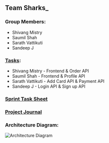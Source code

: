 ## Team Sharks_

### Group Members: 
* Shivang Mistry
* Saumil Shah
* Sarath Vattikuti
* Sandeep J

### [Tasks](https://github.com/gopinathsjsu/teamproject-sharks_/blob/master/Starbucks/backend/index.js):
* Shivang Mistry - Frontend & Order API
* Saumil Shah - Frontend & Profile API
* Sarath Vattikuti - Add Card API & Payment API
* Sandeep J - Login API & Sign up API

### [Sprint Task Sheet](https://github.com/gopinathsjsu/teamproject-sharks_/blob/master/Documentation/CMPE%20202%20-%20Sprint%20Task%20Sheet.xlsx)

### [Project Journal](https://github.com/gopinathsjsu/teamproject-sharks_/blob/master/Documentation/Project%20Journal.md)

### Architecture Diagram:
![Architecture Diagram](https://github.com/gopinathsjsu/teamproject-sharks_/blob/master/Images/Architecture.png)


